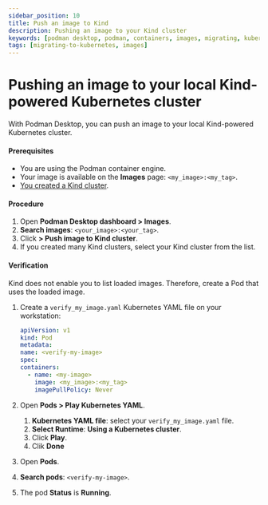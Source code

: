 ```yaml
---
sidebar_position: 10
title: Push an image to Kind
description: Pushing an image to your Kind cluster
keywords: [podman desktop, podman, containers, images, migrating, kubernetes]
tags: [migrating-to-kubernetes, images]
---
```


# Pushing an image to your local Kind-powered Kubernetes cluster

With Podman Desktop, you can push an image to your local Kind-powered Kubernetes cluster.

#### Prerequisites

- You are using the Podman container engine.
- Your image is available on the **Images** page: `<my_image>:<my_tag>`.
- [You created a Kind cluster](creating-a-kind-cluster.md).

#### Procedure

1. Open **Podman Desktop dashboard > Images**.
1. **<icon icon="fa-solid fa-search" size="lg" /> Search images**: `<your_image>:<your_tag>`.
1. Click **<icon icon="fa-solid fa-ellipsis-v" size="lg" /> > <icon icon="fa-solid fa-ellipsis-v" size="lg" /> Push image to Kind cluster**.
1. If you created many Kind clusters, select your Kind cluster from the list.

#### Verification

Kind does not enable you to list loaded images.
Therefore, create a Pod that uses the loaded image.

1. Create a `verify_my_image.yaml` Kubernetes YAML file on your workstation:

   ```yaml
   apiVersion: v1
   kind: Pod
   metadata:
   name: <verify-my-image>
   spec:
   containers:
     - name: <my-image>
       image: <my_image>:<my_tag>
       imagePullPolicy: Never
   ```

1. Open **Pods > Play Kubernetes YAML**.
   1. **Kubernetes YAML file**: select your `verify_my_image.yaml` file.
   1. **Select Runtime**: **Using a Kubernetes cluster**.
   1. Click **Play**.
   1. Clik **Done**
1. Open **Pods**.
1. **<icon icon="fa-solid fa-search" size="lg" /> Search pods**: `<verify-my-image>`.
1. The pod **Status** is **Running**.
